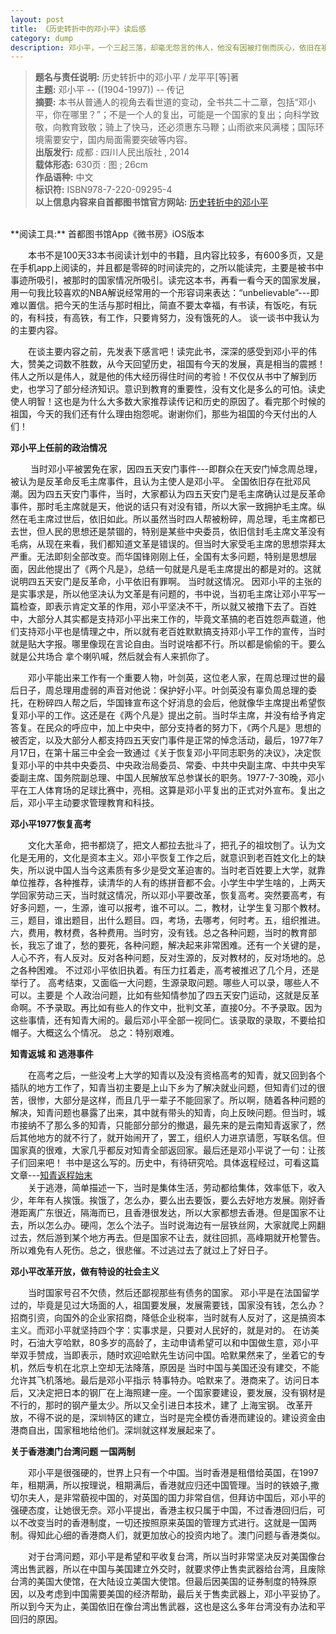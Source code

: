 ```yaml
---
layout: post
title: 《历史转折中的邓小平》读后感
category: dump
description: 邓小平，一个三起三落，却毫无怨言的伟人，他没有因被打倒而灰心，依旧在祖国需要他的时候站了出来，拯救亿万人民于贫苦挨饿的水火之中。
---
```


> **题名与责任说明:** 历史转折中的邓小平 / 龙平平[等]著 <br/>
**主题:** 邓小平 -- ((1904-1997)) -- 传记 <br/>
**摘要:** 本书从普通人的视角去看世道的变动，全书共二十二章，包括“邓小平，你在哪里？”；不是一个人的复出，可能是一个国家的复出；向科学致敬，向教育致敬；骑上了快马，还必须惠东马鞭；山雨欲来风满楼；国际环境需要安宁，国内局面需要突破等内容。 <br/>
**出版发行:** 成都 : 四川人民出版社 , 2014  <br/>
**载体形态:** 630页 : 图 ; 26cm  <br/>
**作品语种:** 中文 <br/>
**标识符:** ISBN978-7-220-09295-4  <br/>
**以上信息内容来自首都图书馆官方网站:** [历史转折中的邓小平](http://primo.clcn.net.cn:1701/primo_library/libweb/action/display.do?tabs=detailsTab&ct=display&fn=search&doc=CLCN_ALEPH_CN001685085&indx=1&recIds=CLCN_ALEPH_CN001685085&recIdxs=0&elementId=0&renderMode=poppedOut&displayMode=full&frbrVersion=&frbg=&&vl(23971421UI0)=title&dscnt=0&scp.scps=scope%3A%28STE%29%2Cscope%3A%28ST%29%2Cscope%3A%28CLCN_EBOOK%29&mode=Basic&vid=ST&srt=rank&tab=default_tab&dum=true&vl(freeText0)=历史转折中的邓小平&dstmp=1530692351535) 
<br>
**阅读工具:** 首都图书馆App《微书房》iOS版本 <br/>

&#8195;&#8195;本书不是100天33本书阅读计划中的书籍，且内容比较多，有600多页，又是在手机app上阅读的，并且都是零碎的时间读完的，之所以能读完，主要是被书中事迹所吸引，被那时的国家情况所吸引。读完这本书，再看一看今天的国家发展，用一句我比较喜欢的NBA解说经常用的一个形容词来表达：“unbelievable”---即难以置信。把今天的生活与那时相比，简直不要太幸福，有书读，有饭吃，有玩的，有科技，有高铁，有工作，只要肯努力，没有饿死的人。 谈一谈书中我认为的主要内容。<br>

&#8195;&#8195;在谈主要内容之前，先发表下感言吧！读完此书，深深的感受到邓小平的伟大，赞美之词数不胜数，从今天回望历史，祖国有今天的发展，真是相当的震撼！ 伟人之所以是伟人，就是他的伟大经历得住时间的考验！不仅仅从书中了解到历史，也学习了部分经济知识。意识到教育的重要性，没有文化是多么的可怕。读史使人明智！这也是为什么大多数大家推荐读传记和历史的原因了。看完那个时候的祖国，今天的我们还有什么理由抱怨呢。谢谢你们，那些为祖国的今天付出的人们！  

**邓小平上任前的政治情况**

&#8195;&#8195; 当时邓小平被罢免在家，因四五天安门事件---即群众在天安门悼念周总理，被认为是反革命反毛主席事件，且认为主使人是邓小平。 全国依旧存在批邓风潮。因为四五天安门事件，当时，大家都认为四五天安门是毛主席确认过是反革命事件，那时毛主席就是天，他说的话只有对没有错，所以大家一致拥护毛主席。纵然在毛主席过世后，依旧如此。所以虽然当时四人帮被粉碎，周总理，毛主席都已去世，但人民的思想还是禁锢的，特别是某些中央委员，依旧信封毛主席文革没有毛病，从现在来看，我们都知道文革是错误的。但当时大家受毛主席的思想崇拜太严重。无法即刻全部改变。而华国锋刚刚上任，全国有太多问题，特别是思想层面，因此他提出了《两个凡是》，总结一句就是凡是毛主席提出的都是对的。这就说明四五天安门是反革命，小平依旧有罪啊。  当时就这情况。   因邓小平的主张的是实事求是，所以他坚决认为文革是有问题的，书中说，当初毛主席让邓小平写一篇检查，即表示肯定文革的作用，邓小平坚决不干，所以就又被撸下去了。百姓中，大部分人其实都是支持邓小平出来工作的，毕竟文革搞的老百姓怨声载道，他们支持邓小平也是情理之中，所以就有老百姓默默搞支持邓小平工作的宣传，当时就是贴大字报。哪里像现在言论自由。当时说啥都不行。所以都是偷偷的干。要么就是公共场合 拿个喇叭喊，然后就会有人来抓你了。

&#8195;&#8195;邓小平能出来工作有一个重要人物，叶剑英，这位老人家，在周总理过世的最后日子，周总理用虚弱的声音对他说：保护好小平。叶剑英没有辜负周总理的委托，在粉碎四人帮之后，华国锋宣布这个好消息的会后，他就像华主席提出希望恢复邓小平的工作。这还是在《两个凡是》提出之前。当时华主席，并没有给予肯定答复。在民众的呼应中，加上中央中，部分支持者的努力下，《两个凡是》思想的被否定，以及大部分人都支持四五天安门事件是正常的悼念活动，最后，1977年7月17日，在第十届三中全会一致通过《关于恢复邓小平同志职务的决议》，决定恢复邓小平的中共中央委员、中央政治局委员、常委、中共中央副主席、中共中央军委副主席、国务院副总理、中国人民解放军总参谋长的职务。1977-7-30晚，邓小平在工人体育场的足球比赛中，亮相。这算是邓小平复出的正式对外宣布。复出之后，邓小平主动要求管理教育和科技。

**邓小平1977恢复高考**

&#8195;&#8195;文化大革命，把书都烧了，把文人都拉去批斗了，把孔子的祖坟刨了。认为文化是无用的，文化是资本主义。邓小平恢复工作之后，就意识到老百姓文化上的缺失，所以说中国人当今这素质有多少是受文革迫害的。当时老百姓要上大学，就靠单位推荐，各种推荐，读清华的人有的练拼音都不会。小学生中学生啥的，上两天学回家劳动三天，当时就这情况，所以邓小平要改革，恢复高考。突然要高考，有好多问题，一，生源，谁可以报考，谁不可以。二，教材，让学生复习那个教材。三，题目，谁出题目，出什么题目。四，考场，去哪考，何时考。五，组织推进。六，费用，教材费，各种费用。当时穷，没有钱。总之各种问题，当时的教育部长，我忘了谁了，愁的要死，各种问题，解决起来非常困难。还有一个关键的是，人心不齐，有人反对。反对各种问题，反对生源的，反对教材的，反对场地的。总之各种困难。 不过邓小平依旧执着。有压力扛着走，高考被推迟了几个月，还是举行了。  高考结束，又面临一大问题，生源录取问题。哪些人可以录，哪些人不可以。主要是 个人政治问题，比如有些知情参加了四五天安门运动，这就是反革命啊。不予录取。再比如有些人的作文中，批判文革，直接0分。不予录取。因为这些事情，还有知青大闹的。最后邓小平全部一视同仁。该录取的录取，不要给扣帽子。大概这么个情况。  总之：特别艰难。

**知青返城 和 逃港事件**

&#8195;&#8195;在高考之后，一些没考上大学的知青以及没有资格高考的知青，就又回到各个插队的地方工作了，知青当初主要是上山下乡为了解决就业问题，但知青们过的很苦，很惨，大部分是这样，而且几乎一辈子不能回家了。所以啊，随着各种问题的解决，知青问题也暴露了出来，其中就有带头的知青，向上反映问题。但当时，城市接纳不了那么多的知青，只能部分部分的撤退，最先来的是云南知青返家了，然后其他地方的就不行了，就开始闹开了，罢工，组织人力进京请愿，写联名信。但国家真的很难，大家几乎都反对知青全部返回家。最后还是邓小平说了一句：让孩子们回来吧！  书中是这么写的。历史中，有待研究哈。具体返程经过，可看这篇文章---[知青返程始末](https://billsmiless.github.io/知青返程始末) <br>
&#8195;&#8195;关于逃港，简单描述一下，当时是集体生活，劳动都给集体，效率低下，收入少，年年有人挨饿。挨饿了，怎么办，要么出去要饭，要么去好地方发展。刚好香港距离广东很近，隔海而已，且香港很发达，所以大家都想去香港。但是国家不让去，所以怎么办。硬闯，怎么个法子。当时说海边有一层铁丝网，大家就爬上网翻过去，然后游到某个地方再去。但是国家不让去，就往回抓，高峰期就开枪警告。所以难免有人死伤。总之，很悲催。不过逃过去了就过上了好日子。

**邓小平改革开放，做有特设的社会主义**

&#8195;&#8195;当时国家号召不欠债，然后还鄙视那些有债务的国家。 邓小平是在法国留学过的，毕竟是见过大场面的人，祖国要发展，发展需要钱，国家没有钱，怎么办？招商引资，向国外的企业家招商，降低企业税率，当时就有人反对了，这是搞资本主义。而邓小平就坚持四个字：实事求是，只要对人民好的，就是对的。 在访美时，石油大亨哈默，80多岁的高龄了，主动申请希望可以和中国做生意，邓小平举双手赞成，当即表示，随时欢迎哈默先生访问中国。哈默果然来了，坐着它的专机，然后专机在北京上空却无法降落，原因是 当时中国与美国还没有建交，不能允许其飞机落地。最后是邓小平指示 特事特办。哈默来了。港商来了。访问日本后，又决定把日本的钢厂在上海照建一座。一个国家要建设，要发展，没有钢材是不行的，那时的钢产量太少。所以又全引进日本技术，建了 上海宝钢。 改革开放，不得不说的是，深圳特区的建立，当时是完全模仿香港而建设的。建设资金由港商自出，国家租地给他们。深圳就这样发展起来了。

**关于香港澳门台湾问题 一国两制**

&#8195;&#8195;邓小平是很强硬的，世界上只有一个中国。当时香港是租借给英国，在1997年，租期满，所以按理说，租期满后，香港就应归还中国管理。当时的铁娘子,撒切尔夫人，是非常藐视中国的，对英国的国力非常自信，但拜访中国后，邓小平的强硬态度，让她很无奈。邓小平提出，香港主权只属于中国，不过香港回归后，可以不改变当时的香港制度，一切还按照原来英国的管理方式进行。这就是一国两制。得知此心细的香港商人们，就更加放心的投资内地了。澳门问题与香港类似。

&#8195;&#8195;对于台湾问题，邓小平是希望和平收复台湾，所以当时非常坚决反对美国像台湾出售武器，所以在中国与美国建立外交时，就要求停止售卖武器给台湾，且废除台湾的美国大使馆，在大陆设立美国大使馆。但最后因美国的证券制度的特殊原因，以及考虑到中国需要美国的经济帮助，最后关于售卖武器上，邓小平妥协了。所以到今天为止，美国依旧在像台湾出售武器，这也是这么多年台湾没有办法和平回归的原因。





